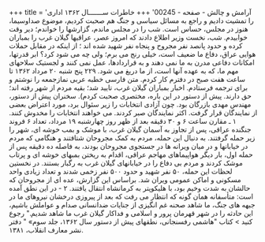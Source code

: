 +++
title = 'آرامش و چالش - صفحه - 00245'
+++
خاطرات ســـــــال ۱۳۶۲ اداری را تمشیت دادیم و راجع به مسائل سیاسی و جنگ هم صحبت کردیم، موضوع صداوسیما، هنوز در مجلس، حساس است. شب را در مجلس ماندم، گزارشها را خواندم؛ دیر وقت خوابیدم. شب، نخست وزیر اطلاع دادند که امروز عصر، عراقیها گیلان غرب را بمباران کرده و حدود پانصد نفر مجروح و پنجاه نفر شهید شده اند ؛ از اینکه در مقابل حملات هوایی عراق، دفاع ما ضعيف است، خیلی رنج می برم؛ ولی چه می شود کرد؟ ابر قدرتها، امکانات دفاعی مدرن به ما نمی دهند و به قراردادها، عمل نمی کنند و لجستیک سلاحهای مهم ما، که به عهده آنها است، از ما دریغ می شود. ۲۲۹ پنج شنبه ۲۰ مرداد ۱۳۶۲ تا ساعت هفت صبح در دفترم کار کردم. متن فارسی خطبه عربی نمازجمعه را نوشتم و برای ترجمه فرستادم. اخبار بمباران گیلان غرب، تایید شد؛ بقیه مردم از شهر رفته اند؛ حق دارند. پیش از دستور در این باره، مختصری صحبت کردم). سخنران پیش از دستور، مهندس مهدی بازرگان بود. چون آزادی انتخابات را زیر سئوال برد، مورد اعتراض بعضی از نمایندگان قرار گرفت. اکثر نمایندگان صبر کردند. می خواهند انتخابات را مخدوش کنند. ۱ ـ مقارن ساعت ۶ و ۳۰ دقیقه بعد از ظهر روز چهارشنبه ۱۹ مرداد، تعداد ۶ فروند جنگنده عراقی، پس از تجاوز به آسمان گیلان غرب، با موشک و بمب خوشه ای، شهر را زیر حمله گرفتند. به دنبال این حمله، مردم به کمک مجروحان شتافتند و هنگامی که مردم در خیابانها و در میان ویرانه ها در جستجوی مجروحان بودند، به فاصله ده دقیقه پس از حمله اول، بار دیگر هواپیماهای مهاجم عراقی، اقدام به ریختن بمبهای خوشه ای و پرتاب موشک کردند و مردم بی دفاع را در خیابانهای گیلان غرب به رگبار بستند. در نخستین لحظات این حمله، ۵۰ نفر شهید و حدود ۵۰۰ نفر زخمی شدند و تعداد زیادی واحد مسکونی و اماکن عمومی ویران شد. براساس این گزارش، عده ای از مجروحان که حالشان به شدت وخیم بود، با هلیکوپتر به کرمانشاه انتقال یافتند. ۲ - در این نطق آمده است: متأسفانه همان گونه که انتظار می رفت که بعد از پیروزی درخشان نیروهای ما در جبهه های جنگ، ما شاهد صحنه غم انگیزی از جنایات ضدانسانی صدام و عواملش باشیم، این حادثه را در شهر قهرمان پرور و اسلامی و فداکار گیلان غرب ما شاهد شدیم." رجوع کنید > کتاب "هاشمی رفسنجانی، نطقهای پیش از دستور سال ۱۳۶۲، جلد سوم» " دفتر نشر معارف انقلاب، ۱۳۸۱.